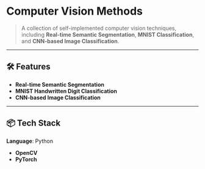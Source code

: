 # Computer Vision Methods  
> A collection of self-implemented computer vision techniques, including **Real-time Semantic Segmentation**, **MNIST Classification**, and **CNN-based Image Classification**.

---

## 🛠️ Features
- **Real-time Semantic Segmentation**  
- **MNIST Handwritten Digit Classification**  
- **CNN-based Image Classification**  

---

## 📦 Tech Stack
**Language**: Python
- **OpenCV**  
- **PyTorch**
